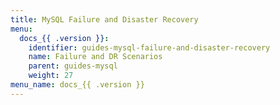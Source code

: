```yaml
---
title: MySQL Failure and Disaster Recovery
menu:
  docs_{{ .version }}:
    identifier: guides-mysql-failure-and-disaster-recovery
    name: Failure and DR Scenarios
    parent: guides-mysql
    weight: 27
menu_name: docs_{{ .version }}
---
```

